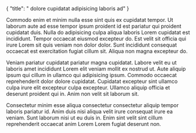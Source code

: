 {
  "title": " dolore cupidatat adipisicing laboris ad"
}

Commodo enim et minim nulla esse sint quis ex cupidatat tempor. Ut laborum aute ad esse tempor ipsum proident id est pariatur qui proident cupidatat duis. Nulla do adipisicing culpa aliqua laboris Lorem cupidatat est incididunt. Tempor occaecat eiusmod excepteur do. Est velit sit officia qui irure Lorem sit quis veniam non dolor dolor. Sunt incididunt consequat occaecat est exercitation fugiat cillum sit. Aliqua non magna excepteur do.

Veniam pariatur cupidatat pariatur magna cupidatat. Labore velit eu ut laboris amet incididunt Lorem elit veniam mollit ex nostrud ut. Aute aliquip ipsum qui cillum in ullamco qui adipisicing ipsum. Commodo occaecat reprehenderit dolor dolore cupidatat. Cupidatat excepteur sint ullamco culpa irure elit excepteur culpa excepteur. Ullamco aliquip officia et deserunt proident qui in. Anim non velit sit laborum sit.

Consectetur minim esse aliqua consectetur consectetur aliquip tempor laboris pariatur id. Anim duis nisi aliqua velit irure consequat irure ea veniam. Sunt laborum nisi ut eu duis in. Enim sint velit sint cillum reprehenderit occaecat anim Lorem Lorem fugiat deserunt non.